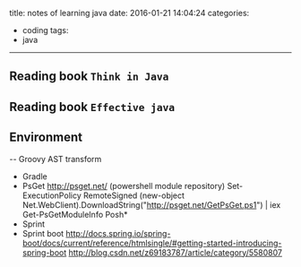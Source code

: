 title: notes of learning java
date: 2016-01-21 14:04:24
categories:
- coding
tags:
- java
---
## Reading book `Think in Java`

## Reading book `Effective java`

## Environment
-- Groovy
  AST transform
- Gradle
- PsGet
  http://psget.net/   (powershell module repository)
  Set-ExecutionPolicy RemoteSigned
  (new-object Net.WebClient).DownloadString("http://psget.net/GetPsGet.ps1") | iex
  Get-PsGetModuleInfo Posh*
- Sprint
- Sprint boot
  http://docs.spring.io/spring-boot/docs/current/reference/htmlsingle/#getting-started-introducing-spring-boot
  http://blog.csdn.net/z69183787/article/category/5580807
